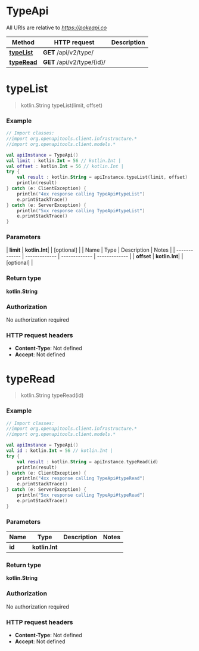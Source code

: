 # TypeApi

All URIs are relative to *https://pokeapi.co*

| Method | HTTP request | Description |
| ------------- | ------------- | ------------- |
| [**typeList**](TypeApi.md#typeList) | **GET** /api/v2/type/ |  |
| [**typeRead**](TypeApi.md#typeRead) | **GET** /api/v2/type/{id}/ |  |


<a id="typeList"></a>
# **typeList**
> kotlin.String typeList(limit, offset)



### Example
```kotlin
// Import classes:
//import org.openapitools.client.infrastructure.*
//import org.openapitools.client.models.*

val apiInstance = TypeApi()
val limit : kotlin.Int = 56 // kotlin.Int | 
val offset : kotlin.Int = 56 // kotlin.Int | 
try {
    val result : kotlin.String = apiInstance.typeList(limit, offset)
    println(result)
} catch (e: ClientException) {
    println("4xx response calling TypeApi#typeList")
    e.printStackTrace()
} catch (e: ServerException) {
    println("5xx response calling TypeApi#typeList")
    e.printStackTrace()
}
```

### Parameters
| **limit** | **kotlin.Int**|  | [optional] |
| Name | Type | Description  | Notes |
| ------------- | ------------- | ------------- | ------------- |
| **offset** | **kotlin.Int**|  | [optional] |

### Return type

**kotlin.String**

### Authorization

No authorization required

### HTTP request headers

 - **Content-Type**: Not defined
 - **Accept**: Not defined

<a id="typeRead"></a>
# **typeRead**
> kotlin.String typeRead(id)



### Example
```kotlin
// Import classes:
//import org.openapitools.client.infrastructure.*
//import org.openapitools.client.models.*

val apiInstance = TypeApi()
val id : kotlin.Int = 56 // kotlin.Int | 
try {
    val result : kotlin.String = apiInstance.typeRead(id)
    println(result)
} catch (e: ClientException) {
    println("4xx response calling TypeApi#typeRead")
    e.printStackTrace()
} catch (e: ServerException) {
    println("5xx response calling TypeApi#typeRead")
    e.printStackTrace()
}
```

### Parameters
| Name | Type | Description  | Notes |
| ------------- | ------------- | ------------- | ------------- |
| **id** | **kotlin.Int**|  | |

### Return type

**kotlin.String**

### Authorization

No authorization required

### HTTP request headers

 - **Content-Type**: Not defined
 - **Accept**: Not defined

